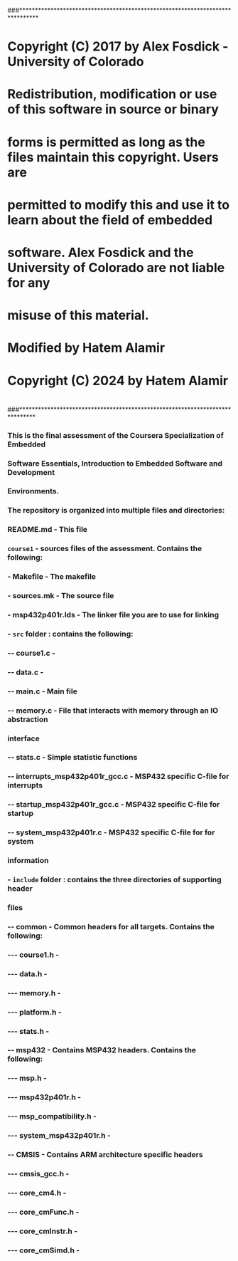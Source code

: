 ###******************************************************************************
# Copyright (C) 2017 by Alex Fosdick - University of Colorado
#
# Redistribution, modification or use of this software in source or binary
# forms is permitted as long as the files maintain this copyright. Users are 
# permitted to modify this and use it to learn about the field of embedded
# software. Alex Fosdick and the University of Colorado are not liable for any
# misuse of this material. 
# 
# Modified by Hatem Alamir
# Copyright (C) 2024 by Hatem Alamir
#
###*****************************************************************************


### This is the final assessment of the Coursera Specialization of Embedded
### Software Essentials, Introduction to Embedded Software and Development
### Environments.

### The repository is organized into multiple files and directories:
###      README.md - This file
###      `course1` - sources files of the assessment. Contains the following:
###      - Makefile - The makefile
###      - sources.mk - The source file
###      - msp432p401r.lds - The linker file you are to use for linking
###      - `src` folder : contains the following:
###      -- course1.c - 
###      -- data.c - 
###      -- main.c - Main file
###      -- memory.c - File that interacts with memory through an IO abstraction
###        interface
###      -- stats.c - Simple statistic functions
###      -- interrupts_msp432p401r_gcc.c - MSP432 specific C-file for interrupts
###      -- startup_msp432p401r_gcc.c - MSP432 specific C-file for startup
###      -- system_msp432p401r.c - MSP432 specific C-file for for system
###        information
###      - `include` folder : contains the three directories of supporting header
###        files
###      -- common - Common headers for all targets. Contains the following:
###      --- course1.h - 
###      --- data.h - 
###      --- memory.h - 
###      --- platform.h - 
###      --- stats.h - 
###      -- msp432 - Contains MSP432 headers. Contains the following:
###      --- msp.h - 
###      --- msp432p401r.h - 
###      --- msp_compatibility.h - 
###      --- system_msp432p401r.h - 
###      -- CMSIS - Contains ARM architecture specific headers
###      --- cmsis_gcc.h - 
###      --- core_cm4.h - 
###      --- core_cmFunc.h - 
###      --- core_cmInstr.h - 
###      --- core_cmSimd.h - 
###      
###      
###      
###      
###      
###      
###      
###      
###      
###      
###      
###      
###      
###      
###      
###      
###      
###      
###      
###      
###      
###      
###      
###      
###      
###      
